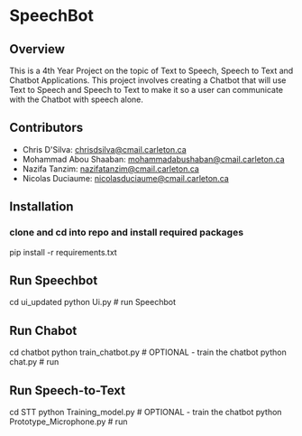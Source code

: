 # SpeechBot
## Overview
This is a 4th Year Project on the topic of Text to Speech, Speech to Text and Chatbot Applications. This project involves creating a Chatbot that will use Text to Speech and Speech to Text to make it so a user can communicate with the Chatbot with speech alone.

## Contributors
- Chris D'Silva: chrisdsilva@cmail.carleton.ca
- Mohammad Abou Shaaban: mohammadabushaban@cmail.carleton.ca
- Nazifa Tanzim: nazifatanzim@cmail.carleton.ca
- Nicolas Duciaume: nicolasduciaume@cmail.carleton.ca

## Installation
### clone and cd into repo and install required packages
pip install -r requirements.txt

## Run Speechbot
cd ui_updated
python Ui.py # run Speechbot


## Run Chabot
cd chatbot
python train_chatbot.py # OPTIONAL - train the chatbot
python chat.py # run

## Run Speech-to-Text
cd STT
python Training_model.py # OPTIONAL - train the chatbot
python Prototype_Microphone.py # run